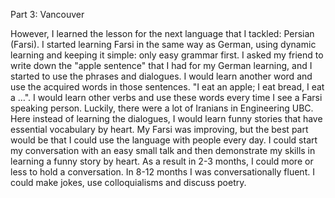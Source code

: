 Part 3: Vancouver

However, I learned the lesson for the next language that I tackled: Persian (Farsi). I started learning Farsi in the same way as German, using dynamic learning and keeping it simple: only easy grammar first. I asked my friend to write down the "apple sentence" that I had for my German learning, and I started to use the phrases and dialogues. I would learn another word and use the acquired words in those sentences. "I eat an apple; I eat bread, I eat a …". I would learn other verbs and use these words every time I see a Farsi speaking person. Luckily, there were a lot of Iranians in Engineering UBC. Here instead of learning the dialogues, I would learn funny stories that have essential vocabulary by heart. My Farsi was improving, but the best part would be that I could use the language with people every day. I could start my conversation with an easy small talk and then demonstrate my skills in learning a funny story by heart. As a result in 2-3 months, I could more or less to hold a conversation. In 8-12 months I was conversationally fluent. I could make jokes, use colloquialisms and discuss poetry.